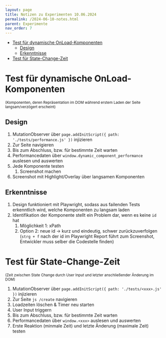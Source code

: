 ```yaml
---
layout: page
title: Notizen zu Experimenten 10.06.2024
permalink: /2024-06-10-notes.html
parent: Experimente
nav_order: 7
---
```


- [Test für dynamische OnLoad-Komponenten](#test-für-dynamische-onload-komponenten)
  - [Design](#design)
  - [Erkenntnisse](#erkenntnisse)
- [Test für State-Change-Zeit](#test-für-state-change-zeit)


# Test für dynamische OnLoad-Komponenten

<small>(Komponenten, deren Repräsentation im DOM während erstem Laden der Seite langsam/verzögert erscheint)</small>

## Design

1. MutationObserver über `page.addInitScript({ path: './tests/performance.js' })` injizieren
2. Zur Seite navigieren
3. Bis zum Abschluss, bzw. für bestimmte Zeit warten
4. Performancedaten über `window.dynamic_component_performance` auslesen und auswerten
5. Jede Komponente testen
   1. Screenshot machen
6. Screenshot mit Highlight/Overlay über langsamen Komponenten

## Erkenntnisse

1. Design funktioniert mit Playwright, sodass aus failenden Tests erkenntlich wird, welche Komponenten zu langsam laden
2. Identifikation der Komponente stellt ein Problem dar, wenn es keine `id` hat
   1. Möglichkeit 1: xPath 
   2. Option 2: neue id -> kurz und eindeutig, schwer zurückzuverfolgen (`strg + f` nach der id im Playwright Report führt zum Screenshot, Entwickler muss selber die Codestelle finden)

# Test für State-Change-Zeit

<small>(Zeit zwischen State Change durch User Input und letzter anschließender Änderung im DOM)</small>

1. MutationObserver über `page.addInitScript({ path: './tests/<xxx>.js' })` injizieren
2. Zur Seite `js /create` navigieren
3. Loadzeiten löschen & Timer neu starten
4. User Input triggern
5. Bis zum Abschluss, bzw. für bestimmte Zeit warten
6. Performancedaten über `window.<xxx>` auslesen und auswerten
7. Erste Reaktion (minmale Zeit) und letzte Änderung (maximale Zeit) testen

